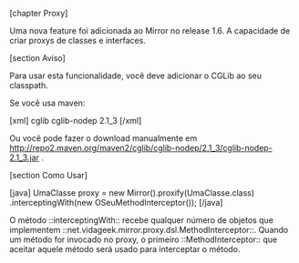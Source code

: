 [chapter Proxy]

Uma nova feature foi adicionada ao Mirror no release 1.6. A capacidade de criar proxys de classes e interfaces.

[section Aviso]

Para usar esta funcionalidade, você deve adicionar o CGLib ao seu classpath.

Se você usa maven:

[xml]
<dependency>
    <groupId>cglib</groupId>
    <artifactId>cglib-nodep</artifactId>
    <version>2.1_3</version>
</dependency>
[/xml]

Ou você pode fazer o download manualmente em http://repo2.maven.org/maven2/cglib/cglib-nodep/2.1_3/cglib-nodep-2.1_3.jar . 

[section Como Usar]

[java]
UmaClasse proxy = new Mirror().proxify(UmaClasse.class)
		.interceptingWith(new OSeuMethodInterceptor());
[/java]

O método ::interceptingWith:: recebe qualquer número de objetos que implementem
::net.vidageek.mirror.proxy.dsl.MethodInterceptor::. Quando um método for invocado no proxy, o primeiro
::MethodInterceptor:: que aceitar aquele método será usado para interceptar o método. 



